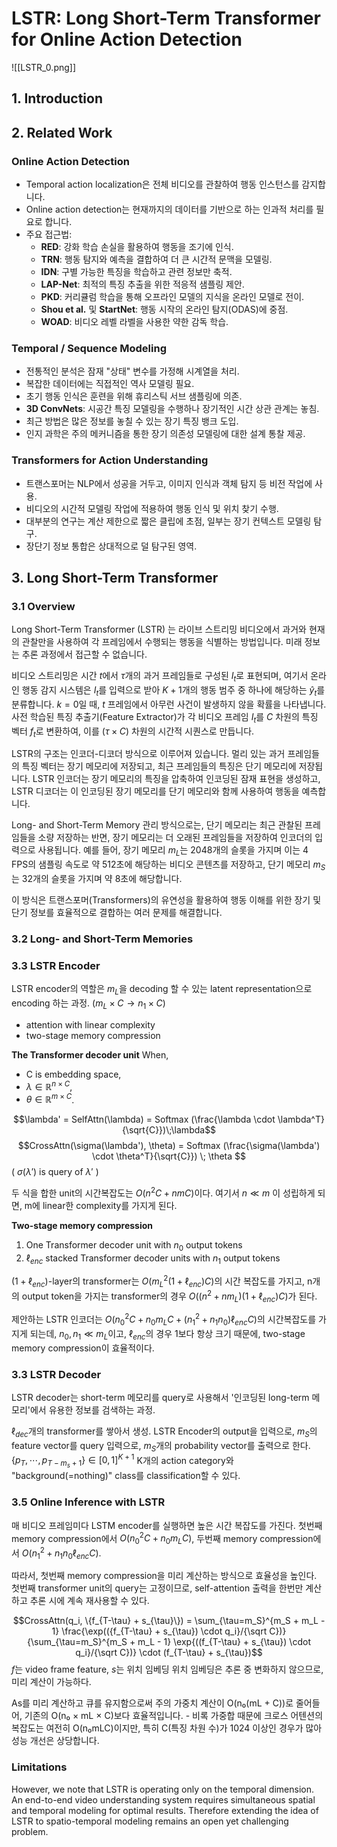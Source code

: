 # LSTR: Long Short-Term Transformer for Online Action Detection

![[LSTR_0.png]]
## 1. Introduction


## 2. Related Work
### Online Action Detection
- Temporal action localization은 전체 비디오를 관찰하여 행동 인스턴스를 감지합니다.
- Online action detection는 현재까지의 데이터를 기반으로 하는 인과적 처리를 필요로 합니다.
- 주요 접근법:
    - **RED**: 강화 학습 손실을 활용하여 행동을 조기에 인식.
    - **TRN**: 행동 탐지와 예측을 결합하여 더 큰 시간적 문맥을 모델링.
    - **IDN**: 구별 가능한 특징을 학습하고 관련 정보만 축적.
    - **LAP-Net**: 최적의 특징 추출을 위한 적응적 샘플링 제안.
    - **PKD**: 커리큘럼 학습을 통해 오프라인 모델의 지식을 온라인 모델로 전이.
    - **Shou et al.** 및 **StartNet**: 행동 시작의 온라인 탐지(ODAS)에 중점.
    - **WOAD**: 비디오 레벨 라벨을 사용한 약한 감독 학습.
### Temporal / Sequence Modeling
- 전통적인 분석은 잠재 "상태" 변수를 가정해 시계열을 처리.
- 복잡한 데이터에는 직접적인 역사 모델링 필요.
- 초기 행동 인식은 훈련을 위해 휴리스틱 서브 샘플링에 의존.
- **3D ConvNets**: 시공간 특징 모델링을 수행하나 장기적인 시간 상관 관계는 놓침.
- 최근 방법은 많은 정보를 놓칠 수 있는 장기 특징 뱅크 도입.
- 인지 과학은 주의 메커니즘을 통한 장기 의존성 모델링에 대한 설계 통찰 제공.

### Transformers for Action Understanding
- 트랜스포머는 NLP에서 성공을 거두고, 이미지 인식과 객체 탐지 등 비전 작업에 사용.
- 비디오의 시간적 모델링 작업에 적용하여 행동 인식 및 위치 찾기 수행.
- 대부분의 연구는 계산 제한으로 짧은 클립에 초점, 일부는 장기 컨텍스트 모델링 탐구.
- 장단기 정보 통합은 상대적으로 덜 탐구된 영역.

## 3. Long Short-Term Transformer
### 3.1 Overview
Long Short-Term Transformer (LSTR) 는 라이브 스트리밍 비디오에서 과거와 현재의 관찰만을 사용하여 각 프레임에서 수행되는 행동을 식별하는 방법입니다. 미래 정보는 추론 과정에서 접근할 수 없습니다.



비디오 스트리밍은 시간 $t$에서 $τ$개의 과거 프레임들로 구성된 $I_t$로 표현되며, 여기서 온라인 행동 감지 시스템은 $I_t$를 입력으로 받아 $K + 1$개의 행동 범주 중 하나에 해당하는 $ŷ_t$를 분류합니다. $k = 0$일 때, $t$ 프레임에서 아무런 사건이 발생하지 않을 확률을 나타냅니다. 사전 학습된 특징 추출기(Feature Extractor)가 각 비디오 프레임 $I_t$를 $C$ 차원의 특징 벡터 $f_t$로 변환하여, 이를 $(τ × C)$ 차원의 시간적 시퀀스로 만듭니다.

LSTR의 구조는 인코더-디코더 방식으로 이루어져 있습니다. 멀리 있는 과거 프레임들의 특징 벡터는 장기 메모리에 저장되고, 최근 프레임들의 특징은 단기 메모리에 저장됩니다. LSTR 인코더는 장기 메모리의 특징을 압축하여 인코딩된 잠재 표현을 생성하고, LSTR 디코더는 이 인코딩된 장기 메모리를 단기 메모리와 함께 사용하여 행동을 예측합니다.

Long- and Short-Term Memory 관리 방식으로는, 단기 메모리는 최근 관찰된 프레임들을 소량 저장하는 반면, 장기 메모리는 더 오래된 프레임들을 저장하여 인코더의 입력으로 사용됩니다. 예를 들어, 장기 메모리 $m_L$는 2048개의 슬롯을 가지며 이는 4 FPS의 샘플링 속도로 약 512초에 해당하는 비디오 콘텐츠를 저장하고, 단기 메모리 $m_S$는 32개의 슬롯을 가지며 약 8초에 해당합니다.

이 방식은 트랜스포머(Transformers)의 유연성을 활용하여 행동 이해를 위한 장기 및 단기 정보를 효율적으로 결합하는 여러 문제를 해결합니다.

### 3.2 Long- and Short-Term Memories




### 3.3 LSTR Encoder

LSTR encoder의 역할은 $m_L$을 decoding 할 수 있는 latent representation으로 encoding 하는 과정. ($m_L \times C \to n_1 \times C$)

- attention with linear complexity
- two-stage memory compression

**The Transformer decoder unit**
When,
- C is embedding space,
- $\lambda \in \mathbb{R}^{n \times C}$,
- $\theta \in \mathbb{R}^{m \times C}$.

$$\lambda' = SelfAttn(\lambda) = Softmax (\frac{\lambda \cdot \lambda^T}{\sqrt{C}})\;\lambda$$
$$CrossAttn(\sigma(\lambda'), \theta) = Softmax (\frac{\sigma(\lambda') \cdot \theta^T}{\sqrt{C}}) \; \theta $$
( $\sigma(\lambda')$ is query of $\lambda'$ )

두 식을 합한 unit의 시간복잡도는 $O(n^2C + nmC)$이다. 여기서 $n \ll m$ 이 성립하게 되면, m에 linear한 complexity를 가지게 된다.


**Two-stage memory compression**
1. One Transformer decoder unit with $n_0$ output tokens
2. $\ell_{enc}$ stacked Transformer decoder units with $n_1$ output tokens

($1 + \ell_{enc}$)-layer의 transformer는 $O(m_L^2(1+\ell_{enc})C)$의 시간 복잡도를 가지고, 
n개의 output token을 가지는 transformer의 경우 $O((n^2+nm_L)(1+\ell_{enc})C)$가 된다.

제안하는 LSTR 인코더는 $O(n_0^2C+n_0m_LC+(n_1^2+n_1n_0)\ell_{enc}C)$의 시간복잡도를 가지게 되는데, $n_0, n_1 \ll m_L$이고, $\ell_{enc}$의 경우 1보다 항상 크기 때문에, two-stage memory compression이 효율적이다.

### 3.3 LSTR Decoder

LSTR decoder는 short-term 메모리를 query로 사용해서 '인코딩된 long-term 메모리'에서 유용한 정보를 검색하는 과정.

$\ell_{dec}$개의 transformer를 쌓아서 생성.
LSTR Encoder의 output을 입력으로, $m_S$의 feature vector를 query 입력으로,
$m_S$개의 probability vector를 출력으로 한다. $\{p_T, \cdots , p_{T-m_s+1}\} \in [0,1]^{K+1}$
K개의 action category와 "background(=nothing)" class를 classification할 수 있다.

### 3.5 Online Inference with LSTR

매 비디오 프레임미다 LSTM encoder를 실행하면 높은 시간 복잡도를 가진다.
첫번째 memory compression에서 $O(n_0^2C + n_0m_LC)$,
두번째 memory compression에서 $O(n_1^2+n_1n_0\ell_{enc}C)$.

따라서, 첫번째 memory compression을 미리 계산하는 방식으로 효율성을 높인다.
첫번째 transformer unit의 query는 고정이므로, self-attention 출력을 한번만 계산하고 추론 시에 계속 재사용할 수 있다.

$$CrossAttn(q_i, \{f_{T-\tau} + s_{\tau}\}) = \sum_{\tau=m_S}^{m_S + m_L - 1} \frac{\exp(({f_{T-\tau} + s_{\tau}) \cdot q_i}/{\sqrt C})} {\sum_{\tau=m_S}^{m_S + m_L - 1} \exp{((f_{T-\tau} + s_{\tau}) \cdot q_i}/{\sqrt C})} \cdot (f_{T-\tau} + s_{\tau})$$
$f$는 video frame feature, $s$는 위치 임베딩
위치 임베딩은 추론 중 변화하지 않으므로, 미리 계산이 가능하다.

As를 미리 계산하고 큐를 유지함으로써 주의 가중치 계산이 O(n₀(mL + C))로 줄어들어, 기존의 O(n₀ × mL × C)보다 효율적입니다.
    - 비록 가중합 때문에 크로스 어텐션의 복잡도는 여전히 O(n₀mLC)이지만, 특히 C(특징 차원 수)가 1024 이상인 경우가 많아 성능 개선은 상당합니다.
### Limitations
However, we note that LSTR is operating only on the temporal dimension.
An end-to-end video understanding system requires simultaneous spatial and temporal modeling for optimal results. 
Therefore extending the idea of LSTR to spatio-temporal modeling remains an open yet challenging problem.